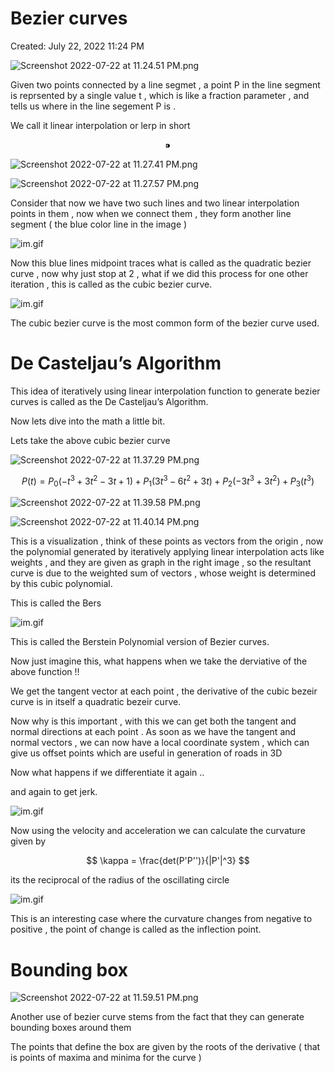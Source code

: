 # Bezier curves

Created: July 22, 2022 11:24 PM

![Screenshot 2022-07-22 at 11.24.51 PM.png](Bezier%20curves%20737c575eb4d944679a5a79770136247b/Screenshot_2022-07-22_at_11.24.51_PM.png)

Given two points connected by a line segmet , a point P in the line segment is reprsented by a single value t , which is like a fraction parameter , and tells us where in the line segement P is .

We call it linear interpolation or lerp in short 

$$
⁍
$$

![Screenshot 2022-07-22 at 11.27.41 PM.png](Bezier%20curves%20737c575eb4d944679a5a79770136247b/Screenshot_2022-07-22_at_11.27.41_PM.png)

![Screenshot 2022-07-22 at 11.27.57 PM.png](Bezier%20curves%20737c575eb4d944679a5a79770136247b/Screenshot_2022-07-22_at_11.27.57_PM.png)

Consider that now we have two such lines and two linear interpolation points in them , now when we connect them , they form another line segment ( the blue color line in the image )

![im.gif](Bezier%20curves%20737c575eb4d944679a5a79770136247b/im.gif)

Now this blue lines midpoint traces what is called as the quadratic bezier curve , now why just stop at 2 , what if we did this process for one other iteration , this is called as the cubic bezier curve.

![im.gif](Bezier%20curves%20737c575eb4d944679a5a79770136247b/im%201.gif)

The cubic bezier curve is the most common form of the bezier curve used.

# De Casteljau’s Algorithm

This idea of iteratively using linear interpolation function to generate bezier curves is called as the De Casteljau’s Algorithm.

Now lets dive into the math a little bit.

Lets take the above cubic bezier curve

![Screenshot 2022-07-22 at 11.37.29 PM.png](Bezier%20curves%20737c575eb4d944679a5a79770136247b/Screenshot_2022-07-22_at_11.37.29_PM.png)

$$
P(t
) = P_0(-t^3+3t^2-3t+1)+P_1(3t^3-6t^2+3t)+P_2(-3t^3+3t^2)+P_3(t^3)
$$

![Screenshot 2022-07-22 at 11.39.58 PM.png](Bezier%20curves%20737c575eb4d944679a5a79770136247b/Screenshot_2022-07-22_at_11.39.58_PM.png)

![Screenshot 2022-07-22 at 11.40.14 PM.png](Bezier%20curves%20737c575eb4d944679a5a79770136247b/Screenshot_2022-07-22_at_11.40.14_PM.png)

This is a visualization , think of these points as vectors from the origin , now the polynomial generated by iteratively applying linear interpolation acts like weights , and they are given as graph in the right image , so the resultant curve is due to the weighted sum of vectors , whose weight is determined by this cubic polynomial.

This is called the Bers

![im.gif](Bezier%20curves%20737c575eb4d944679a5a79770136247b/im%202.gif)

This is called the Berstein Polynomial version of Bezier curves.

Now just imagine this, what happens when we take the derviative of the above function !!

We get the tangent vector at each point , the derivative of the cubic bezeir curve is in itself a quadratic bezeir curve.

Now why is this important , with this we can get both the tangent and normal directions at each point . As soon as we have the tangent and normal vectors , we can now have a local coordinate system , which can give us offset points which are useful in generation of roads in 3D

Now what happens if we differentiate it again .. 

and again to get jerk.

![im.gif](Bezier%20curves%20737c575eb4d944679a5a79770136247b/im%203.gif)

Now using the velocity and acceleration we can calculate the curvature given by 

$$
\kappa = \frac{det(P'P'')}{|P'|^3}
$$

its the reciprocal of the radius of the oscillating circle

![im.gif](Bezier%20curves%20737c575eb4d944679a5a79770136247b/im%204.gif)

This is an interesting case where the curvature changes from negative to positive , the point of change is called as the inflection point.

# Bounding box

![Screenshot 2022-07-22 at 11.59.51 PM.png](Bezier%20curves%20737c575eb4d944679a5a79770136247b/Screenshot_2022-07-22_at_11.59.51_PM.png)

Another use of bezier curve stems from the fact that they can generate bounding boxes around them

The points that define the box are given by the roots of the derivative ( that is points of maxima and minima for the curve )